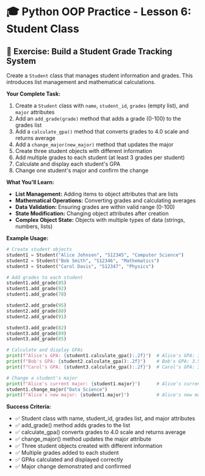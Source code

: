 # 🎓 Python OOP Practice - Lesson 6: Student Class

## 📝 Exercise: Build a Student Grade Tracking System

Create a `Student` class that manages student information and grades. This introduces list management and mathematical calculations.

**Your Complete Task:**
1. Create a `Student` class with `name`, `student_id`, `grades` (empty list), and `major` attributes
2. Add an `add_grade(grade)` method that adds a grade (0-100) to the grades list
3. Add a `calculate_gpa()` method that converts grades to 4.0 scale and returns average
4. Add a `change_major(new_major)` method that updates the major
5. Create three student objects with different information
6. Add multiple grades to each student (at least 3 grades per student)
7. Calculate and display each student's GPA
8. Change one student's major and confirm the change

**What You'll Learn:**
- **List Management:** Adding items to object attributes that are lists
- **Mathematical Operations:** Converting grades and calculating averages
- **Data Validation:** Ensuring grades are within valid range (0-100)
- **State Modification:** Changing object attributes after creation
- **Complex Object State:** Objects with multiple types of data (strings, numbers, lists)

**Example Usage:**
```python
# Create student objects
student1 = Student("Alice Johnson", "S12345", "Computer Science")
student2 = Student("Bob Smith", "S12346", "Mathematics")
student3 = Student("Carol Davis", "S12347", "Physics")

# Add grades to each student
student1.add_grade(85)
student1.add_grade(92)
student1.add_grade(78)

student2.add_grade(95)
student2.add_grade(88)
student2.add_grade(91)

student3.add_grade(82)
student3.add_grade(89)
student3.add_grade(85)

# Calculate and display GPAs
print(f"Alice's GPA: {student1.calculate_gpa():.2f}")  # Alice's GPA: 3.17
print(f"Bob's GPA: {student2.calculate_gpa():.2f}")    # Bob's GPA: 3.58
print(f"Carol's GPA: {student3.calculate_gpa():.2f}")  # Carol's GPA: 3.17

# Change a student's major
print(f"Alice's current major: {student1.major}")      # Alice's current major: Computer Science
student1.change_major("Data Science")
print(f"Alice's new major: {student1.major}")          # Alice's new major: Data Science
```

**Success Criteria:**
- ✅ Student class with name, student_id, grades list, and major attributes
- ✅ add_grade() method adds grades to the list
- ✅ calculate_gpa() converts grades to 4.0 scale and returns average
- ✅ change_major() method updates the major attribute
- ✅ Three student objects created with different information
- ✅ Multiple grades added to each student
- ✅ GPAs calculated and displayed correctly
- ✅ Major change demonstrated and confirmed